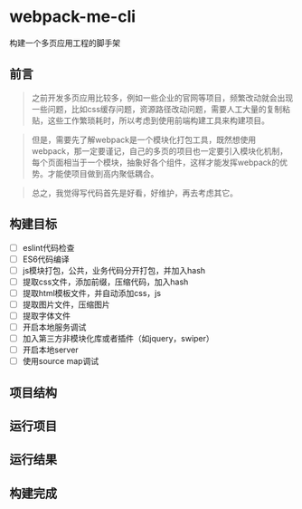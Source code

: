 # webpack-me-cli


构建一个多页应用工程的脚手架


## 前言

> 之前开发多页应用比较多，例如一些企业的官网等项目，频繁改动就会出现一些问题，比如css缓存问题，资源路径改动问题，需要人工大量的复制粘贴，这些工作繁琐耗时，所以考虑到使用前端构建工具来构建项目。

> 但是，需要先了解webpack是一个模块化打包工具，既然想使用webpack，那一定要谨记，自己的多页的项目也一定要引入模块化机制，每个页面相当于一个模块，抽象好各个组件，这样才能发挥webpack的优势。才能使项目做到高内聚低耦合。

> 总之，我觉得写代码首先是好看，好维护，再去考虑其它。
    

## 构建目标

- [ ] eslint代码检查
- [ ] ES6代码编译
- [ ] js模块打包，公共，业务代码分开打包，并加入hash
- [ ] 提取css文件，添加前缀，压缩代码，加入hash
- [ ] 提取html模板文件，并自动添加css，js
- [ ] 提取图片文件，压缩图片
- [ ] 提取字体文件
- [ ] 开启本地服务调试
- [ ] 加入第三方非模块化库或者插件（如jquery，swiper）
- [ ] 开启本地server
- [ ] 使用source map调试

## 项目结构

## 运行项目

## 运行结果

## 构建完成



